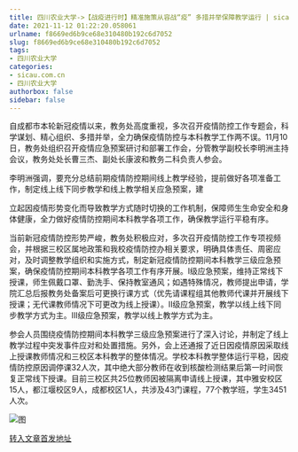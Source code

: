 ```yaml
---
title: 四川农业大学->【战疫进行时】精准施策从容战“疫” 多措并举保障教学运行 | sicau.com.cn
date: 2021-11-12 01:22:20.058061
urlname: f8669ed6b9ce68e310480b192c6d7052
slug: f8669ed6b9ce68e310480b192c6d7052
tags: 
- 四川农业大学
categories:
- sicau.com.cn
- 四川农业大学
authorbox: false
sidebar: false
---
```

自成都市本轮新冠疫情以来，教务处高度重视，多次召开疫情防控工作专题会，科学谋划、精心组织、多措并举，全力确保疫情防控与本科教学工作两不误。11月10日，教务处组织召开疫情应急预案研讨和部署工作会，分管教学副校长李明洲主持会议，教务处处长曹三杰、副处长康波和教务二科负责人参会。

李明洲强调，要充分总结前期疫情防控期间线上教学经验，提前做好各项准备工作，制定线上线下同步教学和线上教学相关应急预案，建
<!--more-->
立起因疫情形势变化而导致教学方式随时切换的工作机制，保障师生生命安全和身体健康，全力做好疫情防控期间本科教学各项工作，确保教学运行平稳有序。

当前新冠疫情防控形势严峻，教务处积极应对，多次召开疫情防控工作专项视频会，并根据三校区属地政策和我校疫情防控办相关要求，明确具体责任、周密应对，及时调整教学组织和实施方式，制定新冠疫情防控期间本科教学三级应急预案，确保疫情防控期间本科教学各项工作有序开展。I级应急预案，维持正常线下授课，师生佩戴口罩、勤洗手、保持教室通风；如遇特殊情况，教师提出申请，学院汇总后报教务处备案后可更换行课方式（优先请课程组其他教师代课并开展线下授课；无代课教师情况下可更改为线上授课）。II级应急预案，教学以线上线下同步教学方式为主。III级应急预案，教学以线上教学方式为主。

参会人员围绕疫情防控期间本科教学三级应急预案进行了深入讨论，并制定了线上教学过程中突发事件应对和处置措施。另外，会上还通报了近日因疫情原因采取线上授课教师情况和三校区本科教学的整体情况。学校本科教学整体运行平稳，因疫情防控原因调停课32人次，其中绝大部分教师在收到核酸检测结果后第一时间恢复正常线下授课。目前三校区共25位教师因被隔离申请线上授课，其中雅安校区15人，都江堰校区9人，成都校区1人，共涉及43门课程，77个教学班，学生3451人次。

![图](https://news.sicau.edu.cn/__local/0/D2/47/CD18F0C5DFB0F43A9D47035C3E7_F291480B_3036C.jpg)

[转入文章首发地址](https://news.sicau.edu.cn/info/1078/65401.htm)